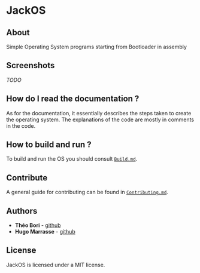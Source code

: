 # JackOS

## About

Simple Operating System programs starting from Bootloader in assembly

## Screenshots

_TODO_

## How do I read the documentation ?

As for the documentation, it essentially describes the steps taken to create the operating system.
The explanations of the code are mostly in comments in the code.

## How to build and run ?

To build and run the OS you should consult [`Build.md`](doc/Build.md).

## Contribute

A general guide for contributing can be found in [`Contributing.md`](doc/Contributing.md).

## Authors

* **Théo Bori** - [github](https://github.com/theobori)
* **Hugo Marrasse** - [github](https://github.com/pulk66-s)

## License


JackOS is licensed under a MIT license.

